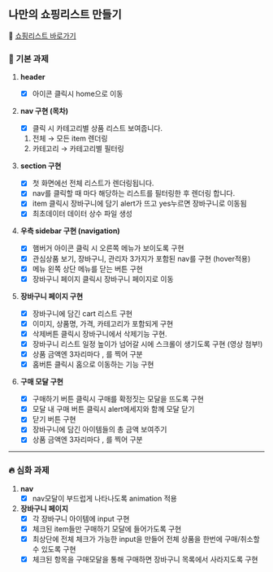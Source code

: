 ## 나만의 쇼핑리스트 만들기

🔗 [쇼핑리스트 바로가기]()

### 🧩 기본 과제

1. **header**

   - [x] 아이콘 클릭시 home으로 이동

2. **nav 구현 (목차)**
   - [x] 클릭 시 카테고리별 상품 리스트 보여줍니다.
   1. 전체 → 모든 item 렌더링
   2. 카테고리 → 카테고리별 필터링
3. **section 구현**
   - [x] 첫 화면에선 전체 리스트가 렌더링됩니다.
   - [x] nav를 클릭할 때 마다 해당하는 리스트를 필터링한 후 렌더링 합니다.
   - [x] item 클릭시 장바구니에 담기 alert가 뜨고 yes누르면 장바구니로 이동됨
   - [x] 최초데이터 데이터 상수 파일 생성
4. **우측 sidebar 구현 (navigation)**
   - [x] 햄버거 아이콘 클릭 시 오른쪽 메뉴가 보이도록 구현
   - [x] 관심상품 보기, 장바구니, 관리자 3가지가 포함된 nav를 구현 (hover적용)
   - [x] 메뉴 왼쪽 상단 메뉴를 닫는 버튼 구현
   - [x] 장바구니 페이지 클릭시 장바구니 페이지로 이동
5. **장바구니 페이지 구현**
   - [x] 장바구니에 담긴 cart 리스트 구현
   - [x] 이미지, 상품명, 가격, 카테고리가 포함되게 구현
   - [x] 삭제버튼 클릭시 장바구니에서 삭제기능 구현.
   - [x] 장바구니 리스트 일정 높이가 넘어갈 시에 스크롤이 생기도록 구현 (영상 첨부!)
   - [x] 상품 금액엔 3자리마다 , 를 찍어 구분
   - [x] 홈버튼 클릭시 홈으로 이동하는 기능 구현
6. **구매 모달 구현**
   - [x] 구매하기 버튼 클릭시 구매를 확정짓는 모달을 뜨도록 구현
   - [x] 모달 내 구매 버튼 클릭시 alert메세지와 함께 모달 닫기
   - [x] 닫기 버튼 구현
   - [x] 장바구니에 담긴 아이템들의 총 금액 보여주기
   - [x] 상품 금액엔 3자리마다 , 를 찍어 구분

---

### 🔥 심화 과제

1. **nav**
   - [x] nav모달이 부드럽게 나타나도록 animation 적용
2. **장바구니 페이지**
   - [x] 각 장바구니 아이템에 input 구현
   - [x] 체크된 item들만 구매하기 모달에 들어가도록 구현
   - [x] 최상단에 전체 체크가 가능한 input을 만들어 전체 상품을 한번에 구매/취소할 수 있도록 구현
   - [x] 체크된 항목을 구매모달을 통해 구매하면 장바구니 목록에서 사라지도록 구현
